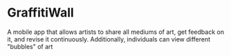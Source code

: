 # GraffitiWall
A mobile app that allows artists to share all mediums of art, get feedback on it, and revise it continuously. Additionally, individuals can view different "bubbles" of art
